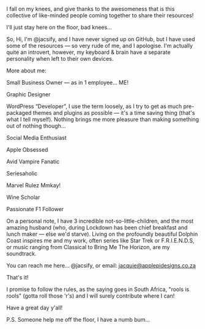 I fall on my knees, and give thanks to the awesomeness that is this collective of like-minded people coming together to share their resources!

I'll just stay here on the floor, bad knees...

So, Hi, I'm @jacsify, and I have never signed up on GitHub, but I have used some of the resources — so very rude of me, and I apologise. 
I'm actually quite an introvert, however, my keyboard & brain have a separate personality when left to their own devices.

More about me:

Small Business Owner — as in 1 employee... ME!

Graphic Designer

WordPress “Developer”, I use the term loosely, as I try to get as much pre-packaged themes and plugins as possible — it's a time saving thing (that's what I tell myself). Nothing brings me more pleasure than making something out of nothing though...

Social Media Enthusiast

Apple Obsessed

Avid Vampire Fanatic

Seriesaholic

Marvel Rulez Mmkay!

Wine Scholar

Passionate F1 Follower

On a personal note, I have 3 incredible not-so-little-children, and the most amazing husband (who, during Lockdown has been chief breakfast and lunch maker — else we'd starve). 
Living on the profoundly beautiful Dolphin Coast inspires me and my work, often series like Star Trek or F.R.I.E.N.D.S, or music ranging from Classical to Bring Me The Horizon, are my soundtrack.

You can reach me here... @jacsify, or email: jacquie@applepidesigns.co.za

That's it!

I promise to follow the rules, as the saying goes in South Africa, "rools is rools" (gotta roll those 'r's) and I will surely contribute where I can!

Have a great day y'all!

P.S. Someone help me off the floor, I have a numb bum...

<!---
jacsify/jacsify is a ✨ special ✨ repository because its `README.md` (this file) appears on your GitHub profile.
You can click the Preview link to take a look at your changes.
--->

